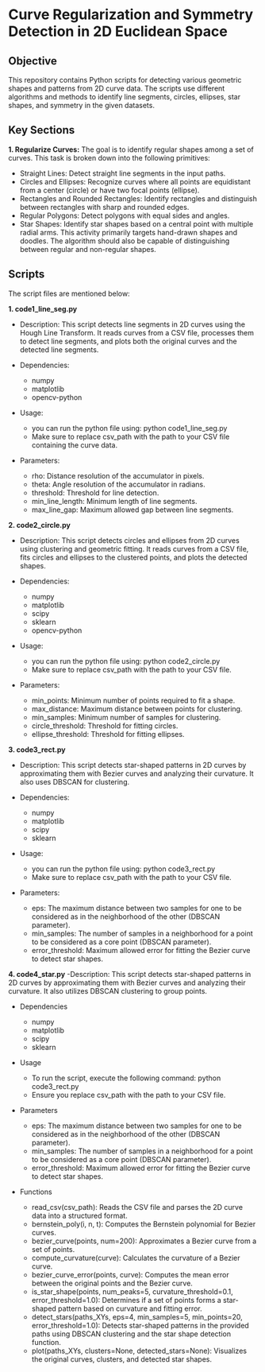 # Curve Regularization and Symmetry Detection in 2D Euclidean Space
## Objective
This repository contains Python scripts for detecting various geometric shapes and patterns from 2D curve data. The scripts use different algorithms and methods to identify line segments, circles, ellipses, star shapes, and symmetry in the given datasets. 

## Key Sections
**1. Regularize Curves:**
The goal is to identify regular shapes among a set of curves. This task is broken down into the following primitives:

  - Straight Lines: Detect straight line segments in the input paths.
  - Circles and Ellipses: Recognize curves where all points are equidistant from a center (circle) or have two focal points (ellipse).
  - Rectangles and Rounded Rectangles: Identify rectangles and distinguish between rectangles with sharp and rounded edges.
  - Regular Polygons: Detect polygons with equal sides and angles.
  - Star Shapes: Identify star shapes based on a central point with multiple radial arms.
  This activity primarily targets hand-drawn shapes and doodles. The algorithm should also be capable of distinguishing between regular and non-regular shapes.

## Scripts
The script files are mentioned below:<br>

**1. code1_line_seg.py**
  - Description: This script detects line segments in 2D curves using the Hough Line Transform. It reads curves from a CSV file, processes them to detect line segments, and plots both the original curves and the detected line segments.

- Dependencies:
  - numpy
  - matplotlib
  - opencv-python
    
- Usage:
  - you can run the python file using: python code1_line_seg.py
  - Make sure to replace csv_path with the path to your CSV file containing the curve data.
    
- Parameters:
  - rho: Distance resolution of the accumulator in pixels.
  - theta: Angle resolution of the accumulator in radians.
  - threshold: Threshold for line detection.
  - min_line_length: Minimum length of line segments.
  - max_line_gap: Maximum allowed gap between line segments.

**2. code2_circle.py**
- Description: This script detects circles and ellipses from 2D curves using clustering and geometric fitting. It reads curves from a CSV file, fits circles and ellipses to the clustered points, and plots the detected shapes.

- Dependencies:
  - numpy
  - matplotlib
  - scipy
  - sklearn
  - opencv-python
 
- Usage: 
  - you can run the python file using: python code2_circle.py
  - Make sure to replace csv_path with the path to your CSV file.
 
- Parameters:
  - min_points: Minimum number of points required to fit a shape.
  - max_distance: Maximum distance between points for clustering.
  - min_samples: Minimum number of samples for clustering.
  - circle_threshold: Threshold for fitting circles.
  - ellipse_threshold: Threshold for fitting ellipses.

**3. code3_rect.py**
- Description: This script detects star-shaped patterns in 2D curves by approximating them with Bezier curves and analyzing their curvature. It also uses DBSCAN for clustering.

- Dependencies:
  - numpy
  - matplotlib
  - scipy
  - sklearn
  
- Usage:
  - you can run the python file using: python code3_rect.py
  - Make sure to replace csv_path with the path to your CSV file.

- Parameters:
  - eps: The maximum distance between two samples for one to be considered as in the neighborhood of the other (DBSCAN parameter).
  - min_samples: The number of samples in a neighborhood for a point to be considered as a core point (DBSCAN parameter).
  - error_threshold: Maximum allowed error for fitting the Bezier curve to detect star shapes.

**4. code4_star.py**
-Description: This script detects star-shaped patterns in 2D curves by approximating them with Bezier curves and analyzing their curvature. It also utilizes DBSCAN clustering to group points.

- Dependencies
  - numpy
  - matplotlib
  - scipy
  - sklearn

- Usage
  - To run the script, execute the following command: python code3_rect.py
  - Ensure you replace csv_path with the path to your CSV file.

- Parameters
  - eps: The maximum distance between two samples for one to be considered as in the neighborhood of the other (DBSCAN parameter).
  - min_samples: The number of samples in a neighborhood for a point to be considered as a core point (DBSCAN parameter).
  - error_threshold: Maximum allowed error for fitting the Bezier curve to detect star shapes.

- Functions
  - read_csv(csv_path): Reads the CSV file and parses the 2D curve data into a structured format.
  - bernstein_poly(i, n, t): Computes the Bernstein polynomial for Bezier curves.
  - bezier_curve(points, num=200): Approximates a Bezier curve from a set of points.
  - compute_curvature(curve): Calculates the curvature of a Bezier curve.
  - bezier_curve_error(points, curve): Computes the mean error between the original points and the Bezier curve.
  - is_star_shape(points, num_peaks=5, curvature_threshold=0.1, error_threshold=1.0): Determines if a set of points forms a star-shaped pattern based on curvature and fitting error.
  - detect_stars(paths_XYs, eps=4, min_samples=5, min_points=20, error_threshold=1.0): Detects star-shaped patterns in the provided paths using DBSCAN clustering and the star shape detection function.
  - plot(paths_XYs, clusters=None, detected_stars=None): Visualizes the original curves, clusters, and detected star shapes.
